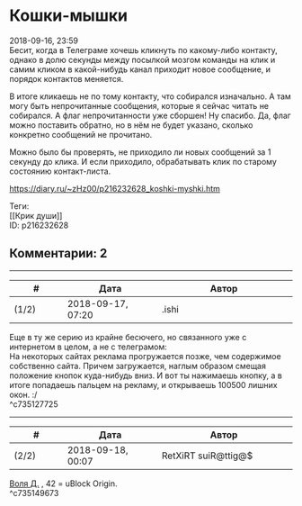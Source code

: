 Кошки-мышки
===========

  
2018-09-16, 23:59  
 Бесит, когда в Телеграме хочешь кликнуть по какому-либо контакту, однако в долю секунды между посылкой мозгом команды на клик и самим кликом в какой-нибудь канал приходит новое сообщение, и порядок контактов меняется.   
   
 В итоге кликаешь не по тому контакту, что собирался изначально. А там могу быть непрочитанные сообщения, которые я сейчас читать не собирался. А флаг непрочитанности уже сборшен! Ну спасибо. Да, флаг можно поставить обратно, но в нём не будет указано, сколько конкретно сообщений не прочитано.   
   
 Можно было бы проверять, не приходило ли новых сообщений за 1 секунду до клика. И если приходило, обрабатывать клик по старому состоянию контакт-листа.   
  
<https://diary.ru/~zHz00/p216232628_koshki-myshki.htm>  
  
Теги:  
[[Крик души]]  
ID: p216232628  


Комментарии: 2
--------------

  


---



|         #         |              Дата              |                     Автор                     |           ID           |
| --- | --- | --- | --- |
| (1/2) | 2018-09-17, 07:20 | .ishi | c735127725 |

  
 Еще в ту же серию из крайне бесючего, но связанного уже с интернетом в целом, а не с телеграмом:   
 На некоторых сайтах реклама прогружается позже, чем содержимое собственно сайта. Причем загружается, наглым образом смещая положение кнопок куда-нибудь вниз. И вот ты нажимаешь кнопку, а в итоге попадаешь пальцем на рекламу, и открываешь 100500 лишних окон. :/   
 ^c735127725

---



|         #         |              Дата              |                     Автор                     |           ID           |
| --- | --- | --- | --- |
| (2/2) | 2018-09-18, 00:07 | RetXiRT suiR@ttig@$ | c735149673 |

  
   [Воля Д.](http://willD.diary.ru "Лыбродыбро.")  , 42 = uBlock Origin.    
 ^c735149673